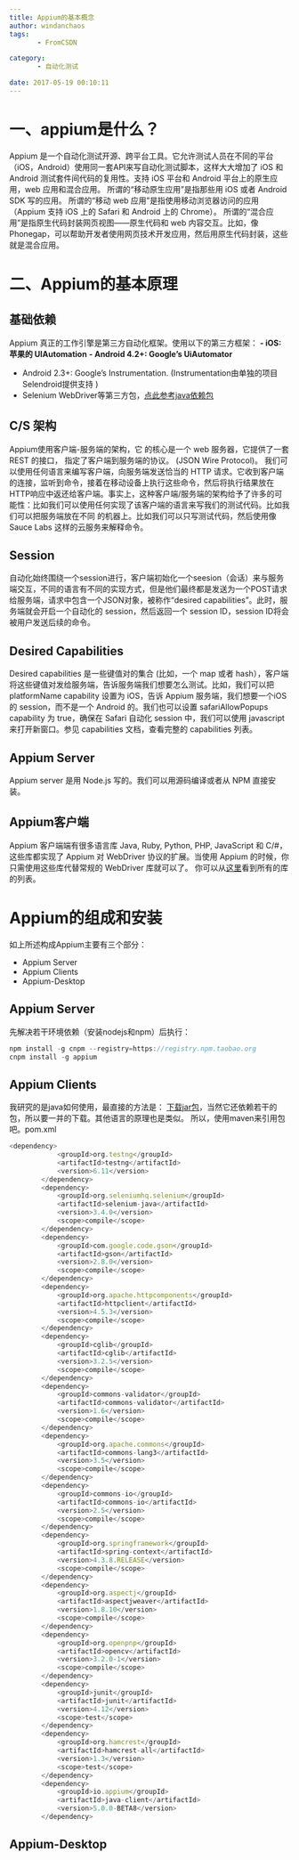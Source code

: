 ```yaml
---
title: Appium的基本概念
author: windanchaos
tags: 
       - FromCSDN

category: 
       - 自动化测试

date: 2017-05-19 00:10:11
---
```

# 一、appium是什么？

Appium 是一个自动化测试开源、跨平台工具。它允许测试人员在不同的平台（iOS，Android）使用同一套API来写自动化测试脚本，这样大大增加了 iOS 和 Android 测试套件间代码的复用性。支持 iOS 平台和 Android 平台上的原生应用，web 应用和混合应用。
所谓的“移动原生应用”是指那些用 iOS 或者 Android SDK 写的应用。
所谓的“移动 web 应用”是指使用移动浏览器访问的应用（Appium 支持 iOS 上的 Safari 和 Android 上的 Chrome）。
所谓的“混合应用”是指原生代码封装网页视图——原生代码和 web 内容交互。比如，像 Phonegap，可以帮助开发者使用网页技术开发应用，然后用原生代码封装，这些就是混合应用。

# 二、Appium的基本原理

## 基础依赖

Appium 真正的工作引擎是第三方自动化框架。使用以下的第三方框架：
**- iOS: 苹果的 UIAutomation**
**- Android 4.2+: Google’s UiAutomator**
- Android 2.3+: Google’s Instrumentation. (Instrumentation由单独的项目Selendroid提供支持 )
- Selenium WebDriver等第三方包，[点此参考java依赖包](https://search.maven.org/remotecontent?filepath=io/appium/java-client/5.0.0-BETA8/java-client-5.0.0-BETA8.pom)

## C/S 架构

Appium使用客户端-服务端的架构，它 的核心是一个 web 服务器，它提供了一套 REST 的接口， 指定了客户端到服务端的协议。 (JSON Wire Protocol)。
我们可以使用任何语言来编写客户端，向服务端发送恰当的 HTTP 请求。它收到客户端的连接，监听到命令，接着在移动设备上执行这些命令，然后将执行结果放在 HTTP响应中返还给客户端。事实上，这种客户端/服务端的架构给予了许多的可能性：比如我们可以使用任何实现了该客户端的语言来写我们的测试代码。比如我们可以把服务端放在不同 的机器上。比如我们可以只写测试代码，然后使用像 Sauce Labs 这样的云服务来解释命令。

## Session

自动化始终围绕一个session进行，客户端初始化一个seesion（会话）来与服务端交互，不同的语言有不同的实现方式，但是他们最终都是发送为一个POST请求给服务端，请求中包含一个JSON对象，被称作“desired capabilities”。此时，服务端就会开启一个自动化的 session，然后返回一个 session ID，session ID将会被用户发送后续的命令。

## Desired Capabilities

Desired capabilities 是一些键值对的集合 (比如，一个 map 或者 hash），客户端将这些键值对发给服务端，告诉服务端我们想要怎么测试。比如，我们可以把platformName capability 设置为 iOS，告诉 Appium 服务端，我们想要一个iOS 的 session，而不是一个 Android 的。我们也可以设置 safariAllowPopups capability 为 true，确保在 Safari 自动化 session 中，我们可以使用 javascript 来打开新窗口。参见 capabilities 文档，查看完整的 capabilities 列表。

## Appium Server

Appium server 是用 Node.js 写的。我们可以用源码编译或者从 NPM 直接安装。

## Appium客户端

Appium 客户端端有很多语言库 Java, Ruby, Python, PHP, JavaScript 和 C/#，这些库都实现了 Appium 对 WebDriver 协议的扩展。当使用 Appium 的时候，你只需使用这些库代替常规的 WebDriver 库就可以了。 你可以从[这里](http://appium.io/slate/cn/master/#appium-clients.cn.md)看到所有的库的列表。

# Appium的组成和安装

如上所述构成Appium主要有三个部分：
- Appium Server
- Appium Clients
- Appium-Desktop

## Appium Server

先解决若干环境依赖（安装nodejs和npm）后执行：
```js 
npm install -g cnpm --registry=https://registry.npm.taobao.org
cnpm install -g appium
```

## Appium Clients

我研究的是java如何使用，最直接的方法是：
[下载jar包](https://search.maven.org/remotecontent?filepath=io/appium/java-client/5.0.0-BETA8/java-client-5.0.0-BETA8.jar)，当然它还依赖若干的包，所以要一并的下载。其他语言的原理也是类似。
所以，使用maven来引用包吧。pom.xml
```js 
<dependency>
            <groupId>org.testng</groupId>
            <artifactId>testng</artifactId>
            <version>6.11</version>
        </dependency>
        <dependency>
            <groupId>org.seleniumhq.selenium</groupId>
            <artifactId>selenium-java</artifactId>
            <version>3.4.0</version>
            <scope>compile</scope>
        </dependency>
        <dependency>
            <groupId>com.google.code.gson</groupId>
            <artifactId>gson</artifactId>
            <version>2.8.0</version>
            <scope>compile</scope>
        </dependency>
        <dependency>
            <groupId>org.apache.httpcomponents</groupId>
            <artifactId>httpclient</artifactId>
            <version>4.5.3</version>
            <scope>compile</scope>
        </dependency>
        <dependency>
            <groupId>cglib</groupId>
            <artifactId>cglib</artifactId>
            <version>3.2.5</version>
            <scope>compile</scope>
        </dependency>
        <dependency>
            <groupId>commons-validator</groupId>
            <artifactId>commons-validator</artifactId>
            <version>1.6</version>
            <scope>compile</scope>
        </dependency>
        <dependency>
            <groupId>org.apache.commons</groupId>
            <artifactId>commons-lang3</artifactId>
            <version>3.5</version>
            <scope>compile</scope>
        </dependency>
        <dependency>
            <groupId>commons-io</groupId>
            <artifactId>commons-io</artifactId>
            <version>2.5</version>
            <scope>compile</scope>
        </dependency>
        <dependency>
            <groupId>org.springframework</groupId>
            <artifactId>spring-context</artifactId>
            <version>4.3.8.RELEASE</version>
            <scope>compile</scope>
        </dependency>
        <dependency>
            <groupId>org.aspectj</groupId>
            <artifactId>aspectjweaver</artifactId>
            <version>1.8.10</version>
            <scope>compile</scope>
        </dependency>
        <dependency>
            <groupId>org.openpnp</groupId>
            <artifactId>opencv</artifactId>
            <version>3.2.0-1</version>
            <scope>compile</scope>
        </dependency>
        <dependency>
            <groupId>junit</groupId>
            <artifactId>junit</artifactId>
            <version>4.12</version>
            <scope>test</scope>
        </dependency>
        <dependency>
            <groupId>org.hamcrest</groupId>
            <artifactId>hamcrest-all</artifactId>
            <version>1.3</version>
            <scope>test</scope>
        </dependency>
        <dependency>
            <groupId>io.appium</groupId>
            <artifactId>java-client</artifactId>
            <version>5.0.0-BETA8</version>
        </dependency>
```

## Appium-Desktop